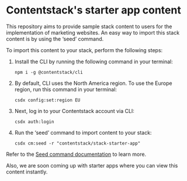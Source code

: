 # Contentstack's starter app content

This repository aims to provide sample stack content to users for the implementation of marketing websites. An easy way to import this stack content is by using the ‘seed’ command. 

To import this content to your stack, perform the following steps:

1. Install the CLI by running the following command in your terminal:

	```npm i -g @contentstack/cli``` 

2. By default, CLI uses the North America region. To use the Europe region, run this command in your terminal: 

	```csdx config:set:region EU```

3. Next, log in to your Contentstack account via CLI:

	```csdx auth:login```

4. Run the ‘seed’ command to import content to your stack: 

	```csdx cm:seed -r "contentstack/stack-starter-app"```

Refer to the [Seed command documentation](https://www.contentstack.com/docs/developers/cli/import-content-using-the-seed-command/) to learn more. 

Also, we are soon coming up with starter apps where you can view this content instantly.
